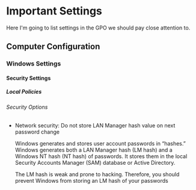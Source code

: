 # Important Settings

Here I'm going to list settings in the GPO we should pay close attention to.

## Computer Configuration
### Windows Settings
#### Security Settings
##### Local Policies
###### Security Options
- Network security: Do not store LAN Manager hash value on next password change

    Windows generates and stores user account passwords in “hashes.” Windows generates both a LAN Manager hash (LM hash) and a Windows NT hash (NT hash) of passwords. It stores them in the local Security Accounts Manager (SAM) database or Active Directory.

    The LM hash is weak and prone to hacking. Therefore, you should prevent Windows from storing an LM hash of your passwords